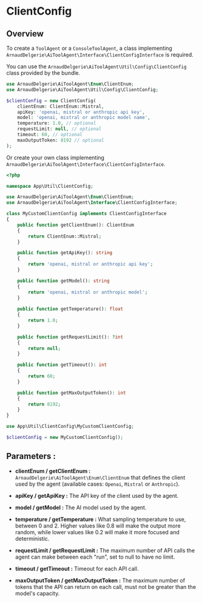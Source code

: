 # ClientConfig

## Overview
To create a `ToolAgent` or a `ConsoleToolAgent`, a class implementing `ArnaudDelgerie\AiToolAgent\Interface\ClientConfigInterface` is required.

You can use the `ArnaudDelgerie\AiToolAgent\Util\Config\ClientConfig` class provided by the bundle.
```php
use ArnaudDelgerie\AiToolAgent\Enum\ClientEnum;
use ArnaudDelgerie\AiToolAgent\Util\Config\ClientConfig;

$clientConfig = new ClientConfig(
	clientEnum: ClientEnum::Mistral,
    apiKey: 'openai, mistral or anthropic api key',
    model: 'openai, mistral or anthropic model name',
    temperature: 1.0, // optional
    requestLimit: null, // optional
    timeout: 60, // optional
    maxOutputToken: 8192 // optional
);
```

Or create your own class implementing `ArnaudDelgerie\AiToolAgent\Interface\ClientConfigInterface`.
```php
<?php

namespace App\Util\ClientConfig;

use ArnaudDelgerie\AiToolAgent\Enum\ClientEnum;
use ArnaudDelgerie\AiToolAgent\Interface\ClientConfigInterface;

class MyCustomClientConfig implements ClientConfigInterface
{
    public function getClientEnum(): ClientEnum
    {
        return ClientEnum::Mistral;
    }

    public function getApiKey(): string
    {
        return 'openai, mistral or anthropic api key';
    }

    public function getModel(): string
    {
        return 'openai, mistral or anthropic model';
    }
    
    public function getTemperature(): float
    {
        return 1.0;
    }

    public function getRequestLimit(): ?int
    {
        return null;
    }

    public function getTimeout(): int
    {
        return 60;
    }

    public function getMaxOutputToken(): int
    {
        return 8192;
    }
}
```
```php
use App\Util\ClientConfig\MyCustomClientConfig;

$clientConfig = new MyCustomClientConfig();
```

## Parameters :
- **clientEnum / getClientEnum :**
  `ArnaudDelgerie\AiToolAgent\Enum\ClientEnum` that defines the client used by the agent (available cases: `Openai`, `Mistral` or `Anthropic`).

- **apiKey / getApiKey :** 
  The API key of the client used by the agent.

- **model / getModel :**
  The AI model used by the agent.

- **temperature / getTemperature :**
  What sampling temperature to use, between 0  and 2. Higher values like 0.8 will make the output more random, while  lower values like 0.2 will make it more focused and deterministic.

- **requestLimit / getRequestLimit :**
  The maximum number of API calls the agent can make between each "run", set to null to have no limit.

- **timeout / getTimeout :**
  Timeout for each API call.

- **maxOutputToken / getMaxOutputToken :**
  The maximum number of tokens that the API can return on each call, must not be greater than the model's capacity.